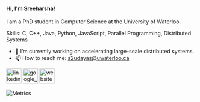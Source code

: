 #### Hi, I'm Sreeharsha!
I am a PhD student in Computer Science at the University of Waterloo.

Skills: C, C++, Java, Python, JavaScript, Parallel Programming, Distributed Systems

- 🔭 I’m currently working on accelerating large-scale distributed systems. 
- 📫 How to reach me: s2udayas@uwaterloo.ca 


[<img src='https://cdn.jsdelivr.net/npm/simple-icons@3.0.1/icons/linkedin.svg' alt='linkedin' height='40'>](https://www.linkedin.com/in/sreeharshau/) [<img src='https://cdn.jsdelivr.net/npm/simple-icons@3.0.1/icons/googlescholar.svg' alt='google_scholar' height='40'>](https://scholar.google.ca/citations?user=6WkIqjkAAAAJ&hl=en)  [<img src='https://cdn.jsdelivr.net/npm/simple-icons@3.0.1/icons/googlechrome.svg' alt='website' height='40'>](sreeharshau.github.io)  

![Metrics](https://metrics.lecoq.io/sreeharshau?template=classic&languages=1&achievements=1&lines=1&introduction=1&base=header%2C%20activity%2C%20community%2C%20repositories%2C%20metadata&base.indepth=false&base.hireable=false&base.skip=false&languages=false&languages.limit=8&languages.threshold=0%25&languages.other=false&languages.colors=github&languages.sections=most-used&languages.indepth=false&languages.analysis.timeout=15&languages.analysis.timeout.repositories=7.5&languages.categories=markup%2C%20programming&languages.recent.categories=markup%2C%20programming&languages.recent.load=300&languages.recent.days=14&lines=false&lines.sections=base&lines.repositories.limit=4&lines.history.limit=1&lines.delay=0&achievements=false&achievements.threshold=C&achievements.secrets=true&achievements.display=detailed&achievements.limit=0&introduction=false&introduction.title=true&config.timezone=America%2FNew_York)
